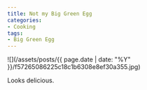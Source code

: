 ```yaml
---
title: Not my Big Green Egg
categories:
- Cooking
tags:
- Big Green Egg
---
```


![](/assets/posts/{{ page.date | date: "%Y" }}/f57265086225c18c1b6308e8ef30a355.jpg)
  



Looks delicious.

